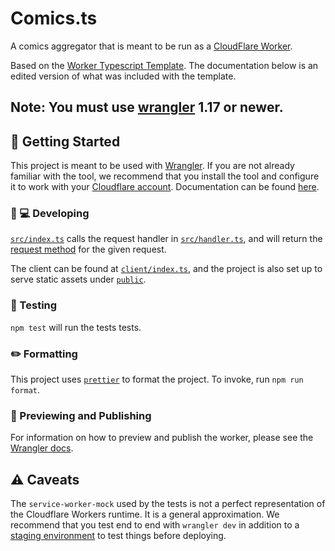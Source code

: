 # Comics.ts

A comics aggregator that is meant to be run as a [CloudFlare Worker](https://workers.cloudflare.com/).

Based on the [Worker Typescript Template](https://github.com/cloudflare/worker-typescript-template). The documentation below is an edited version of what was included
with the template.

## Note: You must use [wrangler](https://developers.cloudflare.com/workers/cli-wrangler/install-update) 1.17 or newer.

## 🔋 Getting Started

This project is meant to be used with [Wrangler](https://github.com/cloudflare/wrangler). If you are not already familiar with the tool, we recommend that you install the tool and configure it to work with your [Cloudflare account](https://dash.cloudflare.com). Documentation can be found [here](https://developers.cloudflare.com/workers/tooling/wrangler/).

### 👩 💻 Developing

[`src/index.ts`](./src/index.ts) calls the request handler in [`src/handler.ts`](./src/handler.ts), and will return the [request method](https://developer.mozilla.org/en-US/docs/Web/API/Request/method) for the given request.

The client can be found at [`client/index.ts`](./client/index.ts), and the project is also set up to serve static assets under [`public`](./public).

### 🧪 Testing

`npm test` will run the tests tests.

### ✏️ Formatting

This project uses [`prettier`](https://prettier.io/) to format the project. To invoke, run `npm run format`.

### 👀 Previewing and Publishing

For information on how to preview and publish the worker, please see the [Wrangler docs](https://developers.cloudflare.com/workers/tooling/wrangler/commands/#publish).

## ⚠️ Caveats

The `service-worker-mock` used by the tests is not a perfect representation of the Cloudflare Workers runtime. It is a general approximation. We recommend that you test end to end with `wrangler dev` in addition to a [staging environment](https://developers.cloudflare.com/workers/tooling/wrangler/configuration/environments/) to test things before deploying.
